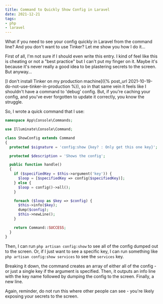 ```yaml
---
title: Command to Quickly Show Config in Laravel
date: 2021-12-21
tags:
- php
- laravel
---
```

What if you need to see your config quickly in Laravel from the command line? And you don't want to use Tinker? Let me show you how I do it...

<!--more-->

First of all, I'm not sure if I should even write this entry. I kind of feel like this is cheating or not a "best practice" but I can't put my finger on it.  Maybe it's because it's never really a good idea to be plastering secrets to the screen.  But anyway...

[I don't install Tinker on my production machine]({% post_url 2021-10-19-do-not-use-tinker-in-production %}), so in that same vein it feels like I shouldn't have a command to 'debug' config. But, if you're caching your config, and you've ever forgotten to update it correctly, you know the struggle.

So, I wrote a quick command that I use:

```php
namespace App\Console\Commands;

use Illuminate\Console\Command;

class ShowConfig extends Command
{
  protected $signature = 'config:show {key? : Only get this one key}';

  protected $description = 'Shows the config';

  public function handle()
  {
    if ($specifiedKey = $this->argument('key')) {
      $loop = [$specifiedKey => config($specifiedKey)];
    } else {
      $loop = config()->all();
    }

    foreach ($loop as $key => $config) {
      $this->info($key);
      dump($config);
      $this->newLine();
    }

    return Command::SUCCESS;
  }
}
```

Then, I can run `php artisan config:show` to see all of the config dumped out to the screen.  Or, if I just want to see a specific key, I can run something like `php artisan config:show services` to see the `services` key.

Breaking it down, the command creates an array of either all of the config - or just a single key if the argument is specified. Then, it outputs an info line with the key name followed by dumping the config to the screen.  Finally, a new line.

Again, reminder, do not run this where other people can see - you're likely exposing your secrets to the screen.
